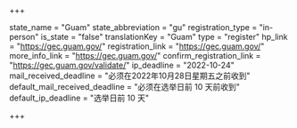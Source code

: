 +++

state_name = "Guam"
state_abbreviation = "gu"
registration_type = "in-person"
is_state = "false"
translationKey = "Guam"
type = "register"
hp_link = "https://gec.guam.gov/"
registration_link = "https://gec.guam.gov/"
more_info_link = "https://gec.guam.gov/"
confirm_registration_link = "https://gec.guam.gov/validate/"
ip_deadline = "2022-10-24"
mail_received_deadline = "必须在2022年10月28日星期五之前收到"
default_mail_received_deadline = "必须在选举日前 10 天前收到"
default_ip_deadline = "选举日前 10 天"

+++
